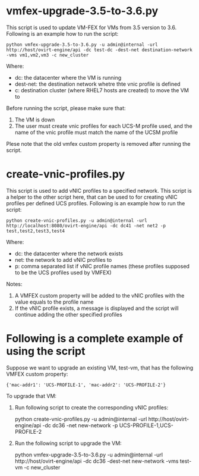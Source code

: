 vmfex-upgrade-3.5-to-3.6.py
==========================
This script is used to update VM-FEX for VMs from 3.5 version to 3.6.
Following is an example how to run the script:

    python vmfex-upgrade-3.5-to-3.6.py -u admin@internal -url http://host/ovirt-engine/api -dc test-dc -dest-net destination-network -vms vm1,vm2,vm3 -c new_cluster

Where:
* dc: the datacenter where the VM is running
* dest-net: the destination network whetre thte vnic profile is defined
* c: destination cluster (where RHEL7 hosts are created) to move the VM to

Before running the script, please make sure that:
1. The VM is down
2. The user must create vnic profiles for each UCS-M profile used, and the name of the vnic profile must match the name of the UCSM profile

Plese note that the old vmfex custom property is removed after running the script.

create-vnic-profiles.py
======================
This script is used to add vNIC profiles to a specified network.
This script is a helper to the other script here, that can be used to for creating vNIC profiles per defined UCS profiles.
Following is an example how to run the script:

    python create-vnic-profiles.py -u admin@internal -url http://localhost:8080/ovirt-engine/api -dc dc41 -net net2 -p test,test2,test3,test4

Where:
* dc: the datacenter where the network exists
* net: the network to add vNIC profiles to
* p: comma separated list if vNIC profile names (these profiles supposed to be the UCS profiles used by VMFEX)

Notes:
1. A VMFEX custom property will be added to the vNIC profiles with the value equals to the profile name
2. If the vNIC profile exists, a message is displayed and the script will continue adding the other specified profiles

Following is a complete example of using the script
===================================================
Suppose we want to upgrade an existing VM, test-vm, that has the following VMFEX custom property:

    {'mac-addr1': 'UCS-PROFILE-1', 'mac-addr2': 'UCS-PROFILE-2'}

To upgrade that VM:
1. Run following script to create the corresponding vNIC profiles:

    python create-vnic-profiles.py -u admin@internal -url http://host/ovirt-engine/api -dc dc36 -net new-network -p UCS-PROFILE-1,UCS-PROFILE-2

2. Run the following script to upgrade the VM:

    python vmfex-upgrade-3.5-to-3.6.py -u admin@internal -url http://host/ovirt-engine/api -dc dc36 -dest-net new-network -vms test-vm -c new_cluster
